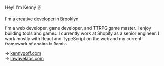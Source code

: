 Hey! I'm Kenny ✌️

I'm a creative developer in Brooklyn

I'm a web developer, game developer, and TTRPG game master. I enjoy building tools and games. I currently work at Shopify as a senior engineer. I work mostly with React and TypeScript on the web and my current framework of choice is Remix.

&rarr; [kennygoff.com](https://kennygoff.com)<br />
&rarr; [inwavelabs.com](https://inwavelabs.com)
